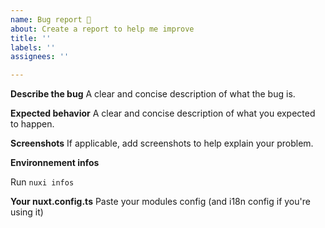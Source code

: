 ```yaml
---
name: Bug report 🐞
about: Create a report to help me improve
title: ''
labels: ''
assignees: ''

---
```


**Describe the bug**
A clear and concise description of what the bug is.

**Expected behavior**
A clear and concise description of what you expected to happen.

**Screenshots**
If applicable, add screenshots to help explain your problem.

**Environnement infos**

Run `nuxi infos`

**Your nuxt.config.ts**
Paste your modules config (and i18n config if you're using it)
